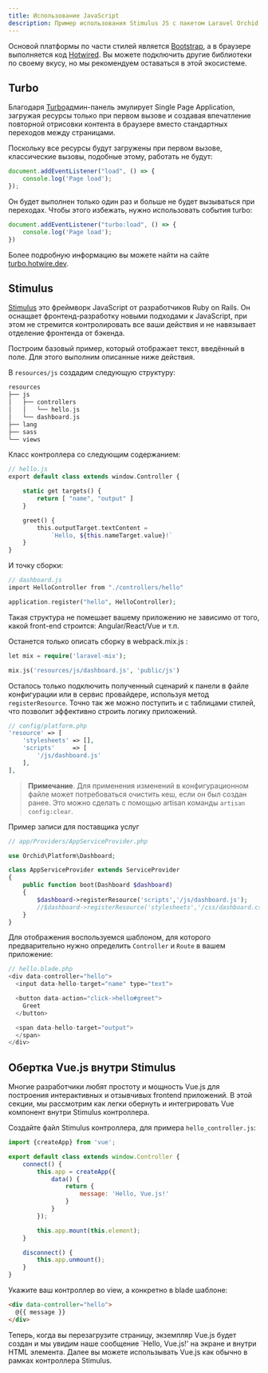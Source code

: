 ```yaml
---
title: Использование JavaScript 
description: Пример использования Stimulus JS с пакетом Laravel Orchid
---
```


Основой платформы по части стилей является [Bootstrap](http://getbootstrap.com/), а в браузере выполняется код [Hotwired](https://hotwired.dev). Вы можете подключить другие библиотеки по своему вкусу, но мы рекомендуем оставаться в этой экосистеме.

## Turbo

Благодаря [Turbo](https://turbo.hotwire.dev)админ-панель эмулирует Single Page Application, загружая ресурсы только при первом вызове и создавая впечатление повторной отрисовки контента в браузере вместо стандартных переходов между страницами.

Поскольку все ресурсы будут загружены при первом вызове, классические вызовы, подобные этому, работать не будут:
```js
document.addEventListener("load", () => {
    console.log('Page load');
});
```

Он будет выполнен только один раз и больше не будет вызываться при переходах. Чтобы этого избежать, нужно использовать события turbo:

```js
document.addEventListener("turbo:load", () => {
    console.log('Page load');
})
```

Более подробную информацию вы можете найти на сайте [turbo.hotwire.dev](https://turbo.hotwire.dev).


## Stimulus
[Stimulus](https://stimulus.hotwired.dev/) это фреймворк JavaScript от разработчиков Ruby on Rails. Он оснащает фронтенд-разработку новыми подходами к JavaScript, при этом не стремится контролировать все ваши действия и не навязывает отделение фронтенда от бэкенда.



Построим базовый пример, который отображает текст, введённый в поле. Для этого выполним описанные ниже действия.

В `resources/js` создадим следующую структуру:

```php
resources
├── js
│   ├── controllers
│   │   └── hello.js
│   └── dashboard.js
├── lang
├── sass
└── views
```

Класс контроллера со следующим содержанием:

```php
// hello.js
export default class extends window.Controller {

    static get targets() {
        return [ "name", "output" ]
    }

    greet() {
        this.outputTarget.textContent =
            `Hello, ${this.nameTarget.value}!`
    }
}
```

И точку сборки:

```php
// dashboard.js
import HelloController from "./controllers/hello"

application.register("hello", HelloController);
```

Такая структура не помешает вашему приложению не зависимо от того, какой front-end строится: Angular/React/Vue и т.п.

Останется только описать сборку в webpack.mix.js :

```php
let mix = require('laravel-mix');

mix.js('resources/js/dashboard.js', 'public/js')
```

Осталось только подключить полученный сценарий к панели в файле конфигурации или в сервис провайдере, используя метод `registerResource`. Точно так же можно поступить и с таблицами стилей, что позволит эффективно строить логику приложений.

```php
// config/platform.php
'resource' => [
    'stylesheets' => [],
    'scripts'     => [
        '/js/dashboard.js'
    ],
],
```

> **Примечание**. Для применения изменений в конфигурационном файле может потребоваться очистить кеш, если он был создан ранее. Это можно сделать с помощью artisan команды `artisan config:clear`.

Пример записи для поставщика услуг

```php
// app/Providers/AppServiceProvider.php

use Orchid\Platform\Dashboard;

class AppServiceProvider extends ServiceProvider
{
    public function boot(Dashboard $dashboard)
    {
        $dashboard->registerResource('scripts','/js/dashboard.js');
        //$dashboard->registerResource('stylesheets','/css/dashboard.css');
    }
}
```


Для отображения воспользуемся шаблоном, для которого предварительно нужно определить `Controller` и `Route` в вашем приложение:

```php
// hello.blade.php
<div data-controller="hello">
  <input data-hello-target="name" type="text">

  <button data-action="click->hello#greet">
    Greet
  </button>

  <span data-hello-target="output">
  </span>
</div>
```


## Обертка Vue.js внутри Stimulus

Многие разработчики любят простоту и мощность Vue.js для построения интерактивных и отзывчивых frontend приложений. В этой секции, мы рассмотрим как легки обернуть и интегрировать Vue компонент внутри Stimulus контроллера.

Создайте файл Stimulus контроллера, для примера `hello_controller.js`:

```js
import {createApp} from 'vue';

export default class extends window.Controller {
    connect() {
        this.app = createApp({
            data() {
                return {
                    message: 'Hello, Vue.js!'
                }
            }
        });

        this.app.mount(this.element);
    }

    disconnect() {
        this.app.unmount();
    }
}

```
Укажите ваш контроллер во view, а конкретно в blade шаблоне:

```html
<div data-controller="hello">
  @{{ message }}
</div>
```
Теперь, когда вы перезагрузите страницу, экземпляр Vue.js будет создан и мы увидим наше сообщение `Hello, Vue.js!' на экране и внутри HTML элемента. Далее вы можете использывать Vue.js как обычно в рамках контроллера Stimulus.
